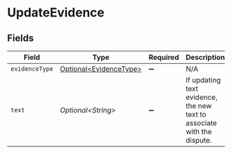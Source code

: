 # UpdateEvidence


## Fields

| Field                                                                  | Type                                                                   | Required                                                               | Description                                                            |
| ---------------------------------------------------------------------- | ---------------------------------------------------------------------- | ---------------------------------------------------------------------- | ---------------------------------------------------------------------- |
| `evidenceType`                                                         | [Optional\<EvidenceType>](../../models/components/EvidenceType.md)     | :heavy_minus_sign:                                                     | N/A                                                                    |
| `text`                                                                 | *Optional\<String>*                                                    | :heavy_minus_sign:                                                     | If updating text evidence, the new text to associate with the dispute. |
